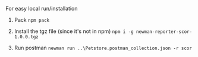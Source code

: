 For easy local run/installation

1. Pack
`npm pack`

2. Install the tgz file (since it's not in npm)
`npm i -g newman-reporter-scor-1.0.0.tgz`

3. Run postman
`newman run ..\Petstore.postman_collection.json -r scor`